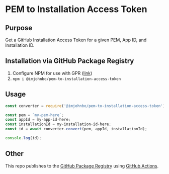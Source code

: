 # PEM to Installation Access Token

## Purpose
Get a GitHub Installation Access Token for a given PEM, App ID, and Installation ID.

## Installation via GitHub Package Registry
1. Configure NPM for use with GPR ([link](https://help.github.com/en/articles/configuring-npm-for-use-with-github-package-registry#installing-a-package))
2. `npm i @imjohnbo/pem-to-installation-access-token`

## Usage
```javascript
const converter = require('@imjohnbo/pem-to-installation-access-token');

const pem = `my-pem-here`;
const appId = my-app-id-here;
const installationId = my-installation-id-here;
const id = await converter.convert(pem, appId, installationId);

console.log(id);
```

## Other

This repo publishes to the [GitHub Package Registry](https://github.com/features/package-registry) using [GitHub Actions](https://github.com/features/actions).
